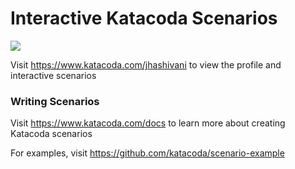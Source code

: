 # Interactive Katacoda Scenarios

[![](http://shields.katacoda.com/katacoda/jhashivani/count.svg)](https://www.katacoda.com/jhashivani "Get your profile on Katacoda.com")

Visit https://www.katacoda.com/jhashivani to view the profile and interactive scenarios

### Writing Scenarios
Visit https://www.katacoda.com/docs to learn more about creating Katacoda scenarios

For examples, visit https://github.com/katacoda/scenario-example
